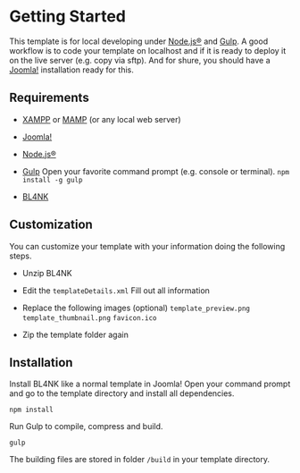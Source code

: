 # Getting Started

This template is for local developing under [Node.js®](http://nodejs.org/) and [Gulp](https://gulpjs.com/). A good workflow is to code your template on localhost and if it is ready to deploy it on the live server (e.g. copy via sftp). And for shure, you should have a [Joomla!](https://www.joomla.org/) installation ready for this.

## Requirements

* [XAMPP](https://www.apachefriends.org/) or [MAMP](https://www.mamp.info) (or any local web server)

* [Joomla!](https://www.joomla.org/)

* [Node.js®](http://nodejs.org/)

* [Gulp](https://gulpjs.com/)
  Open your favorite command prompt (e.g. console or terminal).
  ```npm install -g gulp```

* [BL4NK](https://github.com/Bloggerschmidt/Blank/releases/latest)

## Customization

You can customize your template with your information doing the following steps.

* Unzip BL4NK

* Edit the `templateDetails.xml`
 Fill out all information

* Replace the following images \(optional\)
 `template_preview.png`
 `template_thumbnail.png`
 `favicon.ico`

* Zip the template folder again

## Installation

Install BL4NK like a normal template in Joomla! Open your command prompt and go to the template directory and install all dependencies.

```npm install```

Run Gulp to compile, compress and build.

```gulp```

The building files are stored in folder `/build` in your template directory.

